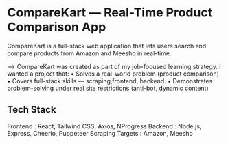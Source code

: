 #  CompareKart — Real-Time Product Comparison App

CompareKart is a full-stack web application that lets users search and compare products from Amazon and Meesho in real-time.

--> CompareKart was created as part of my job-focused learning strategy. I wanted a project that:
 • Solves a real-world problem (product comparison)
  • Covers full-stack skills — scraping,frontend, backend.
  • Demonstrates problem-solving under real site restrictions (anti-bot, dynamic content)


## Tech Stack
Frontend :  React, Tailwind CSS, Axios, NProgress
Backend  :  Node.js, Express, Cheerio, Puppeteer
Scraping Targets : Amazon, Meesho


